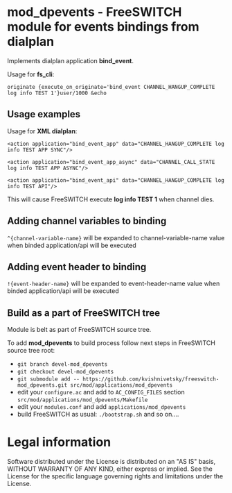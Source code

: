 # mod_dpevents - FreeSWITCH module for events bindings from dialplan

Implements dialplan application **bind_event**.

Usage for **fs_cli**:

`originate {execute_on_originate='bind_event CHANNEL_HANGUP_COMPLETE log info TEST 1'}user/1000 &echo`

## Usage examples

Usage for **XML dialplan**:

`<action application="bind_event_app" data="CHANNEL_HANGUP_COMPLETE log info TEST APP SYNC"/>`

`<action application="bind_event_app_async" data="CHANNEL_CALL_STATE log info TEST APP ASYNC"/>`

`<action application="bind_event_api" data="CHANNEL_HANGUP_COMPLETE log info TEST API"/>`

This will cause FreeSWITCH execute **log info TEST 1** when channel dies.

## Adding channel variables to binding

`^{channel-variable-name}` will be expanded to channel-variable-name value when binded application/api will be executed

## Adding event header to binding

`!{event-header-name}` will be expanded to event-header-name value when binded application/api will be executed

## Build as a part of FreeSWITCH tree

Module is belt as part of FreeSWITCH source tree.

To add **mod_dpevents** to build process follow next steps in FreeSWITCH source tree root:

+ `git branch devel-mod_dpevents`
+ `git checkout devel-mod_dpevents`
+ `git submodule add -- https://github.com/kvishnivetsky/freeswitch-mod_dpevents.git src/mod/applications/mod_dpevents`
+ edit your `configure.ac` and add to `AC_CONFIG_FILES` section `src/mod/applications/mod_dpevents/Makefile`
+ edit your `modules.conf` and add `applications/mod_dpevents`
+ build FreeSWITCH as usual: `./bootstrap.sh` and so on....

# Legal information

Software distributed under the License is distributed on an "AS IS" basis,
WITHOUT WARRANTY OF ANY KIND, either express or implied. See the License
for the specific language governing rights and limitations under the License.
